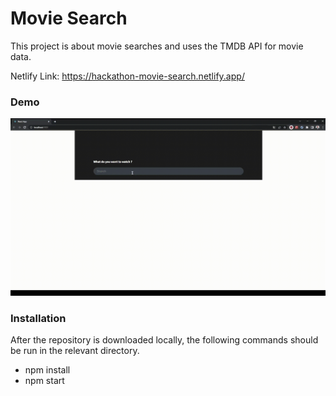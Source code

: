 # Movie Search

This project is about movie searches and uses the TMDB API for movie data.

Netlify Link: https://hackathon-movie-search.netlify.app/

### Demo
![Alt Text](/overview.gif)

### Installation
After the repository is downloaded locally, the following commands should be run in the relevant directory.
- npm install
- npm start
